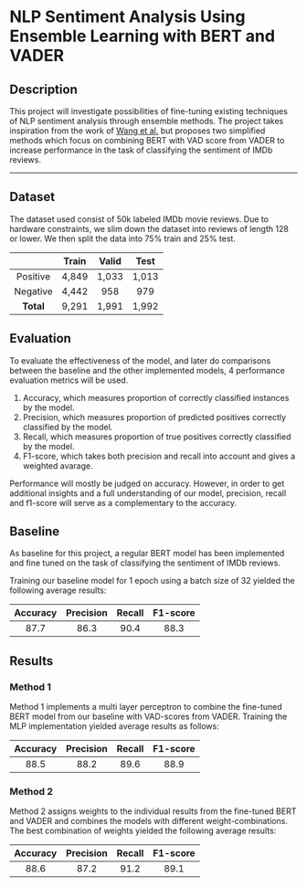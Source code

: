 # NLP Sentiment Analysis Using Ensemble Learning with BERT and VADER

## Description

This project will investigate possibilities of fine-tuning existing techniques of NLP sentiment analysis through ensemble methods. The project takes inspiration from the work of [Wang et al.](https://aclanthology.org/2022.ltedi-1.15/) but proposes two simplified methods which focus on combining BERT with VAD score from VADER to increase performance in the task of classifying the sentiment of IMDb reviews.

---

## Dataset

The dataset used consist of 50k labeled IMDb movie reviews. Due to hardware constraints, we slim down the dataset into reviews of length 128 or lower. We then split the data into 75% train and 25% test.

<center>

|           | Train | Valid | Test  |
| :-------: | :---: | :---: | :---: |
| Positive  | 4,849 | 1,033 | 1,013 |
| Negative  | 4,442 |  958  |  979  |
| **Total** | 9,291 | 1,991 | 1,992 |

</center>

## Evaluation

To evaluate the effectiveness of the model, and later do comparisons between the baseline and the other implemented models, 4 performance evaluation metrics will be used.

1. Accuracy, which measures proportion of correctly classified instances by the model.
2. Precision, which measures proportion of predicted positives correctly classified by the model.
3. Recall, which measures proportion of true positives correctly classified by the model.
4. F1-score, which takes both precision and recall into account and gives a weighted avarage.

Performance will mostly be judged on accuracy. However, in order to get additional insights and a full understanding of
our model, precision, recall and f1-score will serve as a complementary to the accuracy.

## Baseline

As baseline for this project, a regular BERT model has been implemented and fine tuned on the task of classifying the sentiment of IMDb reviews.

Training our baseline model for 1 epoch using a batch size of 32 yielded the following average results:

<center>

| Accuracy | Precision | Recall | F1-score |
| :------: | :-------: | :----: | :------: |
|   87.7   |   86.3    |  90.4  |   88.3   |

</center>

## Results

### Method 1

Method 1 implements a multi layer perceptron to combine the fine-tuned BERT model from our baseline with VAD-scores from VADER. Training the MLP implementation yielded average results as follows:

<center>

| Accuracy | Precision | Recall | F1-score |
| :------: | :-------: | :----: | :------: |
|   88.5   |   88.2    |  89.6  |   88.9   |

</center>

### Method 2

Method 2 assigns weights to the individual results from the fine-tuned BERT and VADER and combines the models with different weight-combinations. The best combination of weights yielded the following average results:

<center>

| Accuracy | Precision | Recall | F1-score |
| :------: | :-------: | :----: | :------: |
|   88.6   |   87.2    |  91.2  |   89.1   |

</center>